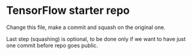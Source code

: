 # TensorFlow starter repo

Change this file, make a commit and squash on the original one.

Last step (squashing) is optional, to be done only if we want to have just one
commit before repo goes public.
